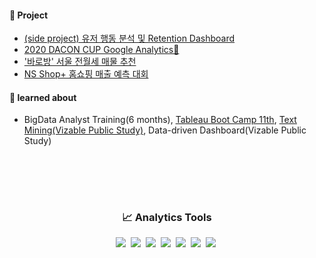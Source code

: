 
<!--
**ssujeong/ssujeong** is a ✨ _special_ ✨ repository because its `README.md` (this file) appears on your GitHub profile.

Here are some ideas to get you started:

- 🔭 I’m currently working on ...
- 🌱 I’m currently learning ...
- 👯 I’m looking to collaborate on ...
- 🤔 I’m looking for help with ...
- 💬 Ask me about ...
- 📫 How to reach me: ...
- 😄 Pronouns: ...
- ⚡ Fun fact: ...
-->
#### 📍 Project
-  [(side project) 유저 행동 분석 및 Retention Dashboard](https://github.com/ssujeong/ToyProject/tree/master/%EC%9C%A0%EC%A0%80%20%ED%96%89%EB%8F%99%20%EB%B6%84%EC%84%9D%20%EB%B0%8F%20%EC%8B%9C%EA%B0%81%ED%99%94)
-  [2020 DACON CUP Google Analytics🥉](https://github.com/ssujeong/2020_DACON_CUP)
-  ['바로방' 서울 전월세 매물 추천](https://github.com/ssujeong/BaroBang_project)
-  [NS Shop+ 홈쇼핑 매출 예측 대회](https://github.com/ssujeong/Big_contest_2020)

#### 🌱 learned about
- BigData Analyst Training(6 months),  [Tableau Boot Camp 11th](https://github.com/ssujeong/BI/tree/master/Tableau%20%E1%84%89%E1%85%B5%E1%86%AB%E1%84%87%E1%85%A7%E1%86%BC%E1%84%92%E1%85%AE%E1%86%AB%E1%84%85%E1%85%A7%E1%86%AB%E1%84%89%E1%85%A9%2011%E1%84%80%E1%85%B5),  [Text Mining(Vizable Public Study)](https://github.com/ssujeong/TextMining_Study), Data-driven Dashboard(Vizable Public Study)

<br> </br>
---

<h3 align="center"> 📈 Analytics Tools </h3>

<p align="center">
  <img src="https://img.shields.io/badge/Python-3776AB?style=flat-square&logo=Python&logoColor=white"/></a>&nbsp 
  <img src="https://img.shields.io/badge/Jupyter-F37626?style=flat-square&logo=Jupyter&logoColor=white"/></a>&nbsp 
 <img src="https://img.shields.io/badge/R-276DC3?style=flat-square&logo=R&logoColor=white"/></a>&nbsp
<img src="https://img.shields.io/badge/MySQL-4479A1?style=flat-square&logo=MySQL&logoColor=white"/></a>&nbsp 
  <img src="https://img.shields.io/badge/PostgreSQL-4169E1?style=flat-square&logo=PostgreSQL&logoColor=white"/></a>&nbsp 
  <img src="https://img.shields.io/badge/Tableau-E97627?style=flat-square&logo=Tableau&logoColor=white"/></a>&nbsp 
    <img src="https://img.shields.io/badge/Google Analytics-E37400?style=flat-square&logo=GoogleAnalytics&logoColor=white"/></a>&nbsp 
</p>
